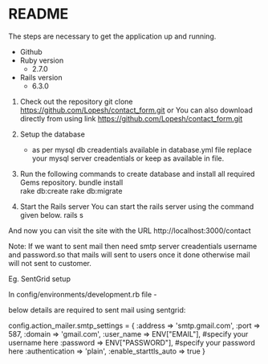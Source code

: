 # README

The steps are necessary to get the application up and running.

* Github 
* Ruby version
	- 2.7.0
* Rails version 
	- 6.3.0
1. Check out the repository
	git clone https://github.com/Lopesh/contact_form.git 
	or
	You can also download directly from using link https://github.com/Lopesh/contact_form.git  
2. Setup the database 
	- as per mysql db creadentials available in database.yml file replace your mysql server creadentials or keep as available in file.

3. Run the following commands to create database and install all required Gems repository.
	bundle install 	
	rake db:create
	rake db:migrate	
	
4. Start the Rails server
You can start the rails server using the command given below.
    rails s

And now you can visit the site with the URL http://localhost:3000/contact

Note: If we want to sent mail then need smtp server creadentials username and password.so that mails will sent to users once it done otherwise mail will not sent to customer.

Eg. SentGrid setup 

In config/environments/development.rb file -

below details are required to sent mail using sentgrid:

  config.action_mailer.smtp_settings = {
    :address              => 'smtp.gmail.com',
    :port                 => 587,
    :domain               => 'gmail.com',
    :user_name            => ENV["EMAIL"],   #specify your username here
    :password             => ENV["PASSWORD"], #specify your password here 
    :authentication       => 'plain',
    :enable_starttls_auto => true
  }